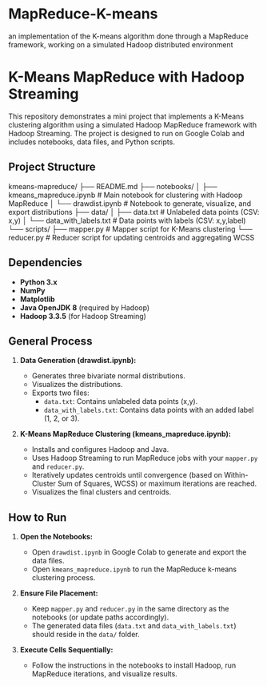 # MapReduce-K-means
an implementation of the K-means algorithm done through a MapReduce framework, working on a simulated Hadoop distributed environment

# K-Means MapReduce with Hadoop Streaming

This repository demonstrates a mini project that implements a K-Means clustering algorithm using a simulated Hadoop MapReduce framework with Hadoop Streaming. The project is designed to run on Google Colab and includes notebooks, data files, and Python scripts.

## Project Structure
kmeans-mapreduce/
├── README.md
├── notebooks/
│   ├── kmeans_mapreduce.ipynb    # Main notebook for clustering with Hadoop MapReduce
│   └── drawdist.ipynb            # Notebook to generate, visualize, and export distributions
├── data/
│   ├── data.txt                  # Unlabeled data points (CSV: x,y)
│   └── data_with_labels.txt      # Data points with labels (CSV: x,y,label)
└── scripts/
    ├── mapper.py                 # Mapper script for K-Means clustering
    └── reducer.py                # Reducer script for updating centroids and aggregating WCSS

## Dependencies

- **Python 3.x**
- **NumPy**
- **Matplotlib**
- **Java OpenJDK 8** (required by Hadoop)
- **Hadoop 3.3.5** (for Hadoop Streaming)

## General Process

1. **Data Generation (drawdist.ipynb):**
   - Generates three bivariate normal distributions.
   - Visualizes the distributions.
   - Exports two files:
     - `data.txt`: Contains unlabeled data points (x,y).
     - `data_with_labels.txt`: Contains data points with an added label (1, 2, or 3).

2. **K-Means MapReduce Clustering (kmeans_mapreduce.ipynb):**
   - Installs and configures Hadoop and Java.
   - Uses Hadoop Streaming to run MapReduce jobs with your `mapper.py` and `reducer.py`.
   - Iteratively updates centroids until convergence (based on Within-Cluster Sum of Squares, WCSS) or maximum iterations are reached.
   - Visualizes the final clusters and centroids.

## How to Run

1. **Open the Notebooks:**
   - Open `drawdist.ipynb` in Google Colab to generate and export the data files.
   - Open `kmeans_mapreduce.ipynb` to run the MapReduce k-means clustering process.

2. **Ensure File Placement:**
   - Keep `mapper.py` and `reducer.py` in the same directory as the notebooks (or update paths accordingly).
   - The generated data files (`data.txt` and `data_with_labels.txt`) should reside in the `data/` folder.

3. **Execute Cells Sequentially:**
   - Follow the instructions in the notebooks to install Hadoop, run MapReduce iterations, and visualize results.
  
